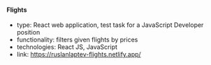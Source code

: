 #### Flights

-   type: React web application, test task for a JavaScript Developer position
-   functionality: filters given flights by prices
-   technologies: React JS, JavaScript
-   link: https://ruslanlaptev-flights.netlify.app/
